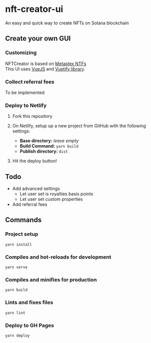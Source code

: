 # nft-creator-ui

An easy and quick way to create NFTs on Solana blockchain

## Create your own GUI

### Customizing

NFTCreator is based on [Metaplex NTFs](https://www.metaplex.com/)<br>
This UI uses [VueJS](https://vuejs.org/) and [Vuetify library](https://vuetifyjs.com/). 

### Collect referral fees

To be implemented

### Deploy to Netlify

1. Fork this repository

1. On Netlify, setup up a new project from GitHub with the following settings:

    - **Base directory:** *leave empty*
    - **Build Command:** `yarn build`
    - **Publish directory:** `dist`

2. Hit the deploy button!

## Todo

* Add advanced settings
    * Let user set is royalties basis points
    * Let user set custom properties
* Add referral fees

## Commands

### Project setup
```
yarn install
```

### Compiles and hot-reloads for development
```
yarn serve
```

### Compiles and minifies for production
```
yarn build
```

### Lints and fixes files
```
yarn lint
```

### Deploy to GH Pages
```
yarn deploy
```

